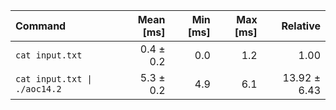 | Command | Mean [ms] | Min [ms] | Max [ms] | Relative |
|:---|---:|---:|---:|---:|
| `cat input.txt` | 0.4 ± 0.2 | 0.0 | 1.2 | 1.00 |
| `cat input.txt \| ./aoc14.2` | 5.3 ± 0.2 | 4.9 | 6.1 | 13.92 ± 6.43 |

